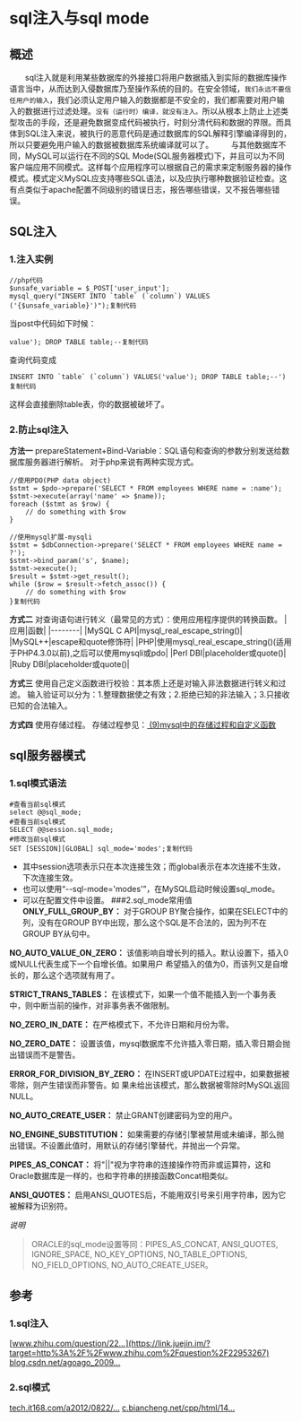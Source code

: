 # sql注入与sql mode

## **概述**

  sql注入就是利用某些数据库的外接接口将用户数据插入到实际的数据库操作语言当中，从而达到入侵数据库乃至操作系统的目的。在安全领域，`我们永远不要信任用户的输入`，我们必须认定用户输入的数据都是不安全的，我们都需要对用户输入的数据进行过滤处理。`没有（运行时）编译，就没有注入。`所以从根本上防止上述类型攻击的手段，还是避免数据变成代码被执行，时刻分清代码和数据的界限。而具体到SQL注入来说，被执行的恶意代码是通过数据库的SQL解释引擎编译得到的，所以只要避免用户输入的数据被数据库系统编译就可以了。
  与其他数据库不同，MySQL可以运行在不同的SQL Mode(SQL服务器模式)下，并且可以为不同客户端应用不同模式。这样每个应用程序可以根据自己的需求来定制服务器的操作模式。模式定义MySQL应支持哪些SQL语法，以及应执行哪种数据验证检查。这有点类似于apache配置不同级别的错误日志，报告哪些错误，又不报告哪些错误。

## **SQL注入**

### 1.注入实例

```
//php代码
$unsafe_variable = $_POST['user_input'];   
mysql_query("INSERT INTO `table` (`column`) VALUES ('{$unsafe_variable}')");复制代码
```

当post中代码如下时候：

```
value'); DROP TABLE table;--复制代码
```

查询代码变成

```
INSERT INTO `table` (`column`) VALUES('value'); DROP TABLE table;--')复制代码
```

这样会直接删除table表，你的数据被破坏了。

### 2.防止sql注入

**方法一**
prepareStatement+Bind-Variable：SQL语句和查询的参数分别发送给数据库服务器进行解析。
对于php来说有两种实现方式。

```
//使用PDO(PHP data object)
$stmt = $pdo->prepare('SELECT * FROM employees WHERE name = :name');  
$stmt->execute(array('name' => $name));  
foreach ($stmt as $row) {  
    // do something with $row  
}

//使用mysql扩展-mysqli
$stmt = $dbConnection->prepare('SELECT * FROM employees WHERE name = ?');
$stmt->bind_param('s', $name);
$stmt->execute();
$result = $stmt->get_result();
while ($row = $result->fetch_assoc()) {
    // do something with $row
}复制代码
```

**方式二**
对查询语句进行转义（最常见的方式）：使用应用程序提供的转换函数。
|应用|函数|
|--------|
|MySQL C API|mysql_real_escape_string()|
|MySQL++|escape和quote修饰符|
|PHP|使用mysql_real_escape_string()(适用于PHP4.3.0以前),之后可以使用mysqli或pdo|
|Perl DBI|placeholder或quote()|
|Ruby DBI|placeholder或quote()|

**方式三**
使用自己定义函数进行校验：其本质上还是对输入非法数据进行转义和过滤。
输入验证可以分为：1.整理数据使之有效；2.拒绝已知的非法输入；3.只接收已知的合法输入。

**方式四**
使用存储过程。
存储过程参见：[ (9)mysql中的存储过程和自定义函数](https://link.juejin.im/?target=http%3A%2F%2Fblog.csdn.net%2Fpursuing0my0dream%2Farticle%2Fdetails%2F45047559)

## **sql服务器模式**

### 1.sql模式语法

```
#查看当前sql模式
select @@sql_mode;
#查看当前sql模式
SELECT @@session.sql_mode;
#修改当前sql模式
SET [SESSION][GLOBAL] sql_mode='modes';复制代码
```

- 其中session选项表示只在本次连接生效；而global表示在本次连接不生效，下次连接生效。
- 也可以使用“--sql-mode='modes'”，在MySQL启动时候设置sql_mode。
- 可以在配置文件中设置。
  \###2.sql_mode常用值
  **ONLY_FULL_GROUP_BY：**
  对于GROUP BY聚合操作，如果在SELECT中的列，没有在GROUP BY中出现，那么这个SQL是不合法的，因为列不在GROUP BY从句中。

**NO_AUTO_VALUE_ON_ZERO：**
该值影响自增长列的插入。默认设置下，插入0或NULL代表生成下一个自增长值。如果用户 希望插入的值为0，而该列又是自增长的，那么这个选项就有用了。

**STRICT_TRANS_TABLES：**
在该模式下，如果一个值不能插入到一个事务表中，则中断当前的操作，对非事务表不做限制。

**NO_ZERO_IN_DATE：**
在严格模式下，不允许日期和月份为零。

**NO_ZERO_DATE：**
设置该值，mysql数据库不允许插入零日期，插入零日期会抛出错误而不是警告。

**ERROR_FOR_DIVISION_BY_ZERO：**
在INSERT或UPDATE过程中，如果数据被零除，则产生错误而非警告。如 果未给出该模式，那么数据被零除时MySQL返回NULL。

**NO_AUTO_CREATE_USER：**
禁止GRANT创建密码为空的用户。

**NO_ENGINE_SUBSTITUTION：**
如果需要的存储引擎被禁用或未编译，那么抛出错误。不设置此值时，用默认的存储引擎替代，并抛出一个异常。

**PIPES_AS_CONCAT：**
将"||"视为字符串的连接操作符而非或运算符，这和Oracle数据库是一样的，也和字符串的拼接函数Concat相类似。

**ANSI_QUOTES：**
启用ANSI_QUOTES后，不能用双引号来引用字符串，因为它被解释为识别符。

*说明*

> ORACLE的sql_mode设置等同：PIPES_AS_CONCAT, ANSI_QUOTES, IGNORE_SPACE, NO_KEY_OPTIONS, NO_TABLE_OPTIONS, NO_FIELD_OPTIONS, NO_AUTO_CREATE_USER。

## **参考**

### 1.sql注入

[www.zhihu.com/question/22…](https://link.juejin.im/?target=http%3A%2F%2Fwww.zhihu.com%2Fquestion%2F22953267)
[blog.csdn.net/agoago_2009…](https://link.juejin.im/?target=http%3A%2F%2Fblog.csdn.net%2Fagoago_2009%2Farticle%2Fdetails%2F37884797)

### 2.sql模式

[tech.it168.com/a2012/0822/…](https://link.juejin.im/?target=http%3A%2F%2Ftech.it168.com%2Fa2012%2F0822%2F1388%2F000001388401.shtml)
[c.biancheng.net/cpp/html/14…](https://link.juejin.im/?target=http%3A%2F%2Fc.biancheng.net%2Fcpp%2Fhtml%2F1471.html)
